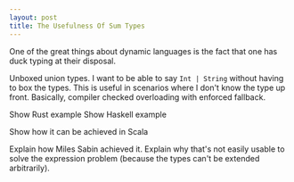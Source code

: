 ```yaml
---
layout: post
title: The Usefulness Of Sum Types
---
```


One of the great things about dynamic languages is the fact that one has duck typing at their disposal.

Unboxed union types.
I want to be able to say `Int | String` without having to box the types. This is useful in scenarios where I don't know the type up front. Basically, compiler checked overloading with enforced fallback.

Show Rust example
Show Haskell example

Show how it can be achieved in Scala

Explain how Miles Sabin achieved it.
Explain why that's not easily usable to solve the expression problem (because the types can't be extended arbitrarily).
